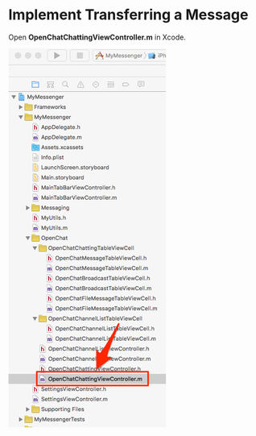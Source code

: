 # Implement Transferring a Message

Open **OpenChatChattingViewController.m** in Xcode.

![Open OpenChatChattingViewController.m](img/005_OpenChatChattingViewController_m.png)

